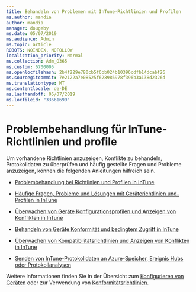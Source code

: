 ```yaml
---
title: Behandeln von Problemen mit InTune-Richtlinien und Profilen
ms.author: mandia
author: mandia
manager: dougeby
ms.date: 05/07/2019
ms.audience: Admin
ms.topic: article
ROBOTS: NOINDEX, NOFOLLOW
localization_priority: Normal
ms.collection: Adm_O365
ms.custom: 6700005
ms.openlocfilehash: 2b4f229e780cb5f6bb024b10396cdfb14dcabf26
ms.sourcegitcommit: 7e2122a7e08525f628986978f396b3a138d2326d
ms.translationtype: MT
ms.contentlocale: de-DE
ms.lasthandoff: 05/07/2019
ms.locfileid: "33661699"
---
```

# <a name="troubleshooting-intune-policy-and-profiles"></a>Problembehandlung für InTune-Richtlinien und profile

Um vorhandene Richtlinien anzuzeigen, Konflikte zu behandeln, Protokolldaten zu überprüfen und häufig gestellte Fragen und Probleme anzuzeigen, können die folgenden Anleitungen hilfreich sein.

- [Problembehandlung bei Richtlinien und Profilen in InTune](https://docs.microsoft.com/intune/troubleshoot-policies-in-microsoft-intune)

- [Häufige Fragen, Probleme und Lösungen mit Geräterichtlinien und-Profilen in InTune](https://docs.microsoft.com/intune/device-profile-troubleshoot)

- [Überwachen von Geräte Konfigurationsprofilen und Anzeigen von Konflikten in InTune](https://docs.microsoft.com/intune/device-profile-monitor)

- [Behandeln von Geräte Konformität und bedingtem Zugriff in InTune](https://docs.microsoft.com/intune/troubleshoot-conditional-access)

- [Überwachen von Kompatibilitätsrichtlinien und Anzeigen von Konflikten in InTune](https://docs.microsoft.com/intune/compliance-policy-monitor)

- [Senden von InTune-Protokolldaten an Azure-Speicher, Ereignis Hubs oder Protokollanalysen](https://docs.microsoft.com/intune/review-logs-using-azure-monitor)

Weitere Informationen finden Sie in der Übersicht zum [Konfigurieren von Geräten](https://docs.microsoft.com/intune/device-profiles) oder zur Verwendung von [Konformitätsrichtlinien](https://docs.microsoft.com/intune/device-compliance-get-started).